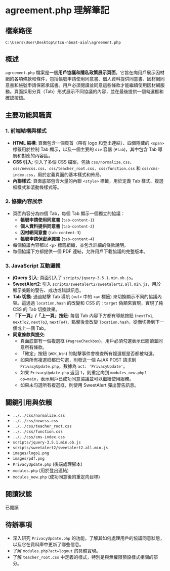 # agreement.php 理解筆記

## 檔案路徑
`C:\Users\User\Desktop\ntcu-nbnat-aial\agreement.php`

## 概述
`agreement.php` 檔案是一個**用戶協議和隱私政策展示頁面**。它旨在向用戶展示因材網的各項條款和條件，包括帳號申請使用同意書、個人資料提供同意書、因材網同意書和帳號申請保密承諾書。用戶必須閱讀並同意這些條款才能繼續使用因材網服務。頁面採用分頁（Tab）形式展示不同協議的內容，並在最後提供一個勾選框和確認按鈕。

## 主要功能與職責

### 1. 前端結構與樣式
- **HTML 結構**: 頁面包含一個頁首（帶有 logo 和登出連結）、四個隱藏的 `<span>` 標籤用於控制 Tab 顯示，以及一個主要的 `div` 容器 (`#tab`)，其中包含 Tab 導航和對應的內容區。
- **CSS 引入**: 引入了多個 CSS 檔案，包括 `css/normalize.css`、`css/newcss.css`、`css/teacher_root.css`、`css/function.css` 和 `css/cms-index.css`，用於定義頁面的基本樣式和佈局。
- **內聯樣式**: 頁面底部包含大量的內聯 `<style>` 標籤，用於定義 Tab 樣式、複選框樣式和滾動條樣式等。

### 2. 協議內容展示
- 頁面內容分為四個 Tab，每個 Tab 顯示一個獨立的協議：
    - **帳號申請使用同意書** (`tab-content-1`)
    - **個人資料提供同意書** (`tab-content-2`)
    - **因材網同意書** (`tab-content-3`)
    - **帳號申請保密承諾書** (`tab-content-4`)
- 每個協議內容都以 `<p>` 標籤組織，並包含詳細的條款說明。
- 每個協議下方都提供一個 PDF 連結，允許用戶下載協議的完整版本。

### 3. JavaScript 互動邏輯
- **jQuery 引入**: 頁面引入了 `scripts/jquery-3.5.1.min.ob.js`。
- **SweetAlert2**: 引入 `scripts/sweetalert2/sweetalert2.all.min.js`，用於顯示美觀的警告、成功或錯誤訊息。
- **Tab 切換**: 通過點擊 Tab 導航 (`<ul>` 中的 `<a>` 標籤) 來切換顯示不同的協議內容。這通過 `location.hash` 的改變和 CSS 的 `:target` 偽類來實現，實現了純 CSS 的 Tab 切換效果。
- **「下一頁」/「上一頁」按鈕**: 每個 Tab 內容下方都有導航按鈕 (`nextTo1`, `nextTo2`, `nextTo3`, `nextTo4`)，點擊後會改變 `location.hash`，從而切換到下一個或上一個 Tab。
- **同意條款與提交**: 
    - 頁面底部有一個複選框 (`#agreeCheckbox`)，用戶必須勾選表示已閱讀並同意所有條款。
    - 「確定」按鈕 (`#OK_btn`) 的點擊事件會檢查所有複選框是否都被勾選。
    - 如果所有複選框都已勾選，則發送一個 AJAX POST 請求到 `PrivacyUpdate.php`，數據為 `act: 'PrivacyUpdate'`。
    - 如果 `PrivacyUpdate.php` 返回 `1`，則重定向到 `modules_new.php?op=main`，表示用戶已成功同意協議並可以繼續使用服務。
    - 如果未勾選所有複選框，則使用 SweetAlert 彈出警告訊息。

## 關鍵引用與依賴
- `../../css/normalize.css`
- `../../css/newcss.css`
- `../../css/teacher_root.css`
- `../../css/function.css`
- `../../css/cms-index.css`
- `scripts/jquery-3.5.1.min.ob.js`
- `scripts/sweetalert2/sweetalert2.all.min.js`
- `images/logo1.png`
- `images/pdf.png`
- `PrivacyUpdate.php` (後端處理腳本)
- `modules.php` (用於登出連結)
- `modules_new.php` (成功同意後的重定向目標)

## 閱讀狀態
已閱讀

## 待辦事項
- 深入研究 `PrivacyUpdate.php` 的功能，了解其如何處理用戶的協議同意狀態，以及它在資料庫中更新了哪些信息。
- 了解 `modules.php?act=logout` 的具體實現。
- 了解 `teacher_root.css` 中定義的樣式，特別是與無權限預設樣式相關的部分。
